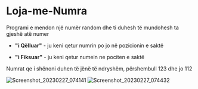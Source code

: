 # Loja-me-Numra

Programi e mendon një numër random dhe ti duhesh të mundohesh ta gjeshë atë numer 

- **"i Qëlluar"** - ju keni qetur numrin po jo në pozicionin e saktë

- **"i Fiksuar"** - ju keni qetur numein ne pociten e saktë

Numrat qe i shënoni duhen të jënë të ndryshëm, përshembull 123 dhe jo 112

![Screenshot_20230227_074141](https://user-images.githubusercontent.com/50520333/221654659-1d2ab63a-ac5f-4eb8-a380-1b7b267819f3.png)
![Screenshot_20230227_074432](https://user-images.githubusercontent.com/50520333/221654665-f50042d6-9e02-489f-a1d7-f08ca7b70847.png)
